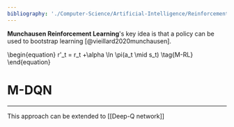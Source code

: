 ```yaml
---
bibliography: './Computer-Science/Artificial-Intelligence/Reinforcement-Learning/papers.bib'
---
```


**Munchausen Reinforcement Learning**'s key idea is that a policy can be used to bootstrap learning [@vieillard2020munchausen].

\begin{equation}
r'_t = r_t +\alpha \ln \pi(a_t \mid s_t) \tag{M-RL}
\end{equation}

# M-DQN

---

This approach can be extended to [[Deep-Q network]]